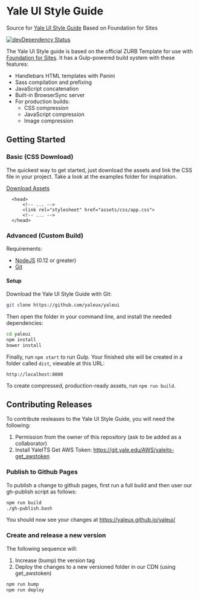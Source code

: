 # Yale UI Style Guide
Source for [Yale UI Style Guide](https://yaleux.github.io/yaleui/)
Based on Foundation for Sites

[![devDependency Status](https://david-dm.org/zurb/foundation-zurb-template/dev-status.svg)](https://david-dm.org/zurb/foundation-zurb-template#info=devDependencies)

The Yale UI Style guide is based on the official ZURB Template for use with [Foundation for Sites](http://foundation.zurb.com/sites). It has a Gulp-powered build system with these features:

- Handlebars HTML templates with Panini
- Sass compilation and prefixing
- JavaScript concatenation
- Built-in BrowserSync server
- For production builds:
  - CSS compression
  - JavaScript compression
  - Image compression


## Getting Started

### Basic (CSS Download)

The quickest way to get started, just download the assets and link the CSS file in your project. Take a look at the examples folder for inspiration.

[Download Assets](https://yaleux.github.io/yaleui/YaleUI.zip)

```
  <head>
      <!-- ... -->
      <link rel="stylesheet" href="assets/css/app.css">
      <!-- ... -->
  </head>
```

### Advanced (Custom Build)

Requirements:

- [NodeJS](https://nodejs.org/en/) (0.12 or greater)
- [Git](https://git-scm.com/)

####  Setup

Download the Yale UI Style Guide with Git:


```bash
git clone https://github.com/yaleux/yaleui
```

Then open the folder in your command line, and install the needed dependencies:

```bash
cd yaleui
npm install
bower install
```

Finally, run `npm start` to run Gulp. Your finished site will be created in a folder called `dist`, viewable at this URL:

```
http://localhost:8000
```

To create compressed, production-ready assets, run `npm run build`.

## Contributing Releases

To contribute resleases to the Yale UI Style Guide, you will need the following:

1. Permission from the owner of this repository (ask to be added as a collaborator)
2. Install YaleITS Get AWS Token: https://git.yale.edu/AWS/yaleits-get_awstoken

### Publish to Github Pages

To publish a change to github pages, first run a full build and then user our gh-publish script as follows:

```bash
npm run build
./gh-publish.bash
```

You should now see your changes at https://yaleux.github.io/yaleui/

### Create and release a new version

The following sequence will:
1. Increase (bump) the version tag
2. Deploy the changes to a new versioned folder in our CDN (using get_awstoken)

```bash
npm run bump
npm run deploy
```